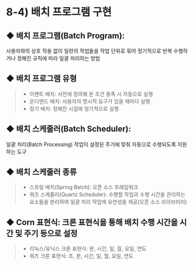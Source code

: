 # 8-4) 배치 프로그램 구현

## ◆ 배치 프로그램(Batch Program): 
사용자와의 상호 작용 없이 일련의 작업들을 작업 단위로 묶어 정기적으로 반복 수행하거나 정해진 규칙에 따라 일괄 처리하는 방법


## ◆ 배치 프로그램 유형

>- 이벤트 배치: 사전에 정의해 둔 조건 충족 시 자동으로 실행
>- 온디맨드 배치: 사용자의 명시적 요구가 있을 때마다 실행
>- 정기 배치: 정해진 시검에 정기적으로 실행

## ◆ 배치 스케줄러(Batch Scheduler): 
일괄 처리(Batch Processing) 작업이 설정된 주기에 맞춰 자동으로 수행되도록 지원하는 도구

## ◆ 배치 스케줄러 종류

>- 스프링 배치(Spring Batch): 오픈 소스 프레임워크
>- 쿼츠 스케줄러(Quartz Scheduler): 수행할 작업과 수행 시간을 관리하는 요소들을 분리하여 일괄 처리 작업에 유연성을 제공(오픈 소스 라이브러리)

## ◆ Corn 표현식: 크론 표현식을 통해 배치 수행 시간을 시간 및 주기 등으로 설정
>- 리눅스/유닉스 크론 표현식: 분, 시간, 일, 월, 요일, 연도
>- 쿼츠 크론 표현식: 초, 분, 시간, 일, 월, 요일, 연도
